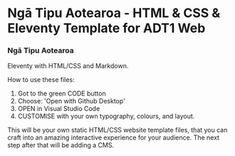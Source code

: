 # Ngā Tipu Aotearoa - HTML & CSS & Eleventy Template for ADT1 Web

### Ngā Tipu Aotearoa
Eleventy with HTML/CSS and Markdown.

How to use these files:
1. Got to the green CODE button
2. Choose: 'Open with Github Desktop'
3. OPEN in Visual Studio Code
4. CUSTOMISE with your own typography, colours, and layout.

This will be your own static HTML/CSS website template files, that you can craft into an amazing interactive experience for your audience.
The next step after that will be adding a CMS.
